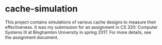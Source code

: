 
# cache-simulation

This project contains simulations of various cache designs to measure their effectiveness. It was my submission for an assignment in CS 320: Computer Systems III at Binghamton University in spring 2017. For more details, see the assignment document.
